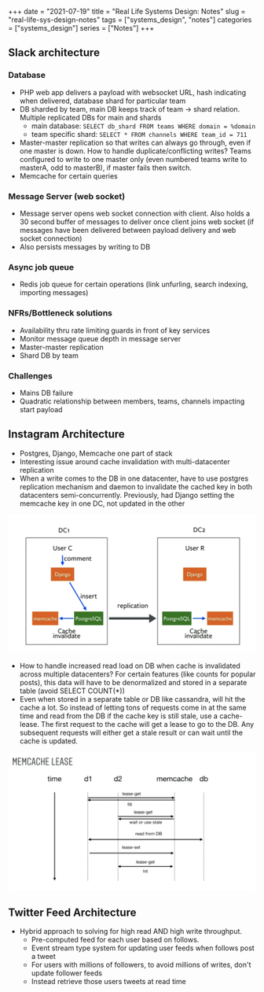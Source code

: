 +++ 
date = "2021-07-19" 
title = "Real Life Systems Design: Notes" 
slug = "real-life-sys-design-notes" 
tags = ["systems_design", "notes"] 
categories = ["systems_design"] 
series = ["Notes"] 
+++

## Slack architecture

### Database

- PHP web app delivers a payload with websocket URL, hash indicating when delivered, database shard for particular team
- DB sharded by team, main DB keeps track of team -> shard relation. Multiple replicated DBs for main and shards
  - main database: `SELECT db_shard FROM teams WHERE domain = %domain`
  - team specific shard: `SELECT * FROM channels WHERE team_id = 711`
- Master-master replication so that writes can always go through, even if one master is down. How to handle duplicate/conflicting writes? Teams configured to write to one master only (even numbered teams write to masterA, odd to masterB), if master fails then switch.
- Memcache for certain queries

### Message Server (web socket)

- Message server opens web socket connection with client. Also holds a 30 second buffer of messages to deliver once client joins web socket (if messages have been delivered between payload delivery and web socket connection)
- Also persists messages by writing to DB

### Async job queue

- Redis job queue for certain operations (link unfurling, search indexing, importing messages)

### NFRs/Bottleneck solutions
- Availability thru rate limiting guards in front of key services
- Monitor message queue depth in message server
- Master-master replication
- Shard DB by team

### Challenges
- Mains DB failure
- Quadratic relationship between members, teams, channels impacting start payload

## Instagram Architecture

- Postgres, Django, Memcache one part of stack
- Interesting issue around cache invalidation with multi-datacenter replication
- When a write comes to the DB in one datacenter, have to use postgres replication mechanism and daemon to invalidate the cached key in both datacenters semi-concurrently. Previously, had Django setting the memcache key in one DC, not updated in the other

![Cache invalidation](https://raw.githubusercontent.com/jkapl/joelkaplandev/master/static/insta_cache_invalidate.png?raw=true)

- How to handle increased read load on DB when cache is invalidated across multiple datacenters? For certain features (like counts for popular posts), this data will have to be denormalized and stored in a separate table (avoid SELECT COUNT(*))
- Even when stored in a separate table or DB like cassandra, will hit the cache a lot. So instead of letting tons of requests come in at the same time and read from the DB if the cache key is still stale, use a cache-lease. The first request to the cache will get a lease to go to the DB. Any subsequent requests will either get a stale result or can wait until the cache is updated.

![Cache lease](https://raw.githubusercontent.com/jkapl/joelkaplandev/master/static/insta_cache_lease.png?raw=true)

## Twitter Feed Architecture

- Hybrid approach to solving for high read AND high write throughput.
  - Pre-computed feed for each user based on follows. 
  - Event stream type system for updating user feeds when follows post a tweet
  - For users with millions of followers, to avoid millions of writes, don't update follower feeds
  - Instead retrieve those users tweets at read time


